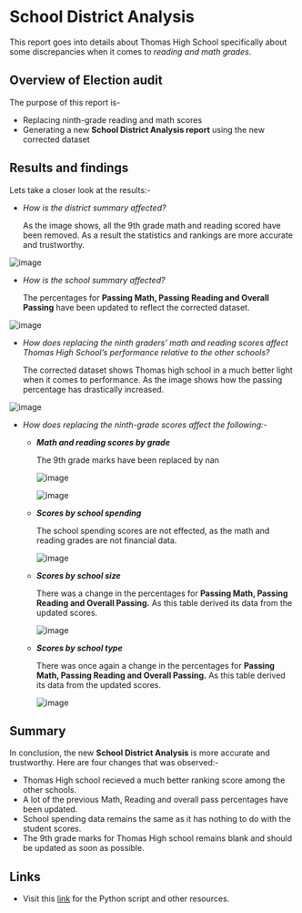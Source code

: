 # School District Analysis
This report goes into details about Thomas High School specifically about some discrepancies when it comes to _reading and math grades_.

## Overview of Election audit
The purpose of this report is-
* Replacing ninth-grade reading and math scores
* Generating a new **School District Analysis report** using the new corrected dataset

## Results and findings
Lets take a closer look at the results:-
* _How is the district summary affected?_

    As the image shows, all the 9th grade math and reading scored have been removed. As a result the statistics and rankings are more accurate and trustworthy.

![image](https://user-images.githubusercontent.com/93144225/143802331-9dca743f-2d9a-41ae-9d28-e92772e1499a.png)

* _How is the school summary affected?_

    The percentages for **Passing Math, Passing Reading and Overall Passing** have been updated to reflect the corrected dataset.

![image](https://user-images.githubusercontent.com/93144225/143802823-3e561fce-7577-4075-9bc8-abfaa09d23b4.png)


* _How does replacing the ninth graders’ math and reading scores affect Thomas High School’s performance relative to the other schools?_

    The corrected dataset shows Thomas high school in a much better light when it comes to performance. As the image shows how the passing percentage has drastically increased.
    
![image](https://user-images.githubusercontent.com/93144225/143803376-e5b8c8a1-f437-4dff-84b3-997b66cba917.png)

* _How does replacing the ninth-grade scores affect the following:-_

    * _**Math and reading scores by grade**_
    
        The 9th grade marks have been replaced by nan
    
        ![image](https://user-images.githubusercontent.com/93144225/143803936-b5156f70-d9b8-48a5-8343-6debf5d97ab0.png)
  
        ![image](https://user-images.githubusercontent.com/93144225/143804137-097a5e9f-9c40-44c9-89be-a083f0d87b65.png)

    * _**Scores by school spending**_

        The school spending scores are not effected, as the math and reading grades are not financial data.

        ![image](https://user-images.githubusercontent.com/93144225/143804393-1f4d980b-3af5-4e7f-9333-5b6aa136c2ba.png)

    * _**Scores by school size**_

        There was a change in the percentages for **Passing Math, Passing Reading and Overall Passing.** As this table derived its data from the updated scores.

        ![image](https://user-images.githubusercontent.com/93144225/143805168-e9a7cf72-24a3-46aa-9c5d-3ceb90c8a60a.png)
        
     * _**Scores by school type**_

        There was once again a change in the percentages for **Passing Math, Passing Reading and Overall Passing.** As this table derived its data from the updated scores.
     
        ![image](https://user-images.githubusercontent.com/93144225/143805525-08650242-f0dc-4dcd-ab44-64aeedf1fe27.png)

## Summary
In conclusion, the new **School District Analysis** is more accurate and trustworthy. Here are four changes that was observed:-

* Thomas High school recieved a much better ranking score among the other schools.
* A lot of the previous Math, Reading and overall pass percentages have been updated.
* School spending data remains the same as it has nothing to do with the student scores.
* The 9th grade marks for Thomas High school remains blank and should be updated as soon as possible. 

## Links
  * Visit this [link](https://github.com/tanzimamin2/School_District_Analysis) for the Python script and other resources.
   
